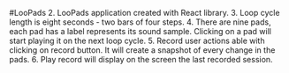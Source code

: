 #LooPads
2.		LooPads application created with React library.
3.	Loop cycle length is eight seconds - two bars of four steps.
4.	There are nine pads, each pad has a label represents its sound sample. Clicking on a pad will start playing it on the next loop cycle.
5.	Record user actions able with clicking on record button. It will create a snapshot of every change in the pads.
6.	Play record will display on the screen the last recorded session.
